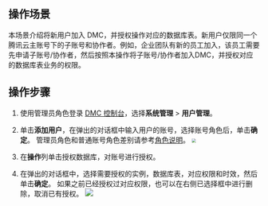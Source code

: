 ## 操作场景

本场景介绍将新用户加入 DMC，并授权操作对应的数据库表。新用户仅限同一个腾讯云主账号下的子账号和协作者。例如，企业团队有新的员工加入，该员工需要先申请子账号/协作者，然后按照本操作将子账号/协作者加入DMC，并授权对应的数据库表业务的权限。

## 操作步骤

1. 使用管理员角色登录 [DMC 控制台](https://dms.cloud.tencent.com/v3/cooperations/#/)，选择**系统管理** > **用户管理**。

2. 单击**添加用户**，在弹出的对话框中输入用户的账号，选择账号角色后，单击**确定**。
   管理员角色和普通账号角色差别请参考[角色说明]()。
   <img src="https://qcloudimg.tencent-cloud.cn/raw/82f43a176409fd5cec7c8f78b6196fdd.png" style="zoom:50%;" />

4. 在**操作**列单击授权数据库，对账号进行授权。

5. 在弹出的对话框中，选择需要授权的实例，数据库表，对应权限和时效，然后单击**确定**。
   如果之前已经授权过对应权限，也可以在右侧已选择框中进行删除，取消已有授权。
   ![](https://qcloudimg.tencent-cloud.cn/raw/e5911c3a8ac0fd353f7f8e6e2bf9f8a8.png)